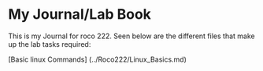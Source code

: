 # My Journal/Lab Book

This is my Journal for roco 222. Seen below are the different files that make up the lab tasks required:

[Basic linux Commands] (../Roco222/Linux_Basics.md)  


